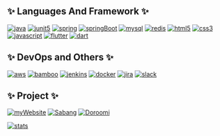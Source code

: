 
## ✨ Languages And Framework ✨

[![java](https://img.shields.io/badge/Java-007396?style=flat-square&logo=Java&logoColor=white)]() [![junit5](https://img.shields.io/badge/JUnit5-25A162?style=flat-square&logo=JUnit5&logoColor=white)]() [![spring](https://img.shields.io/badge/Spring-6DB33F?style=flat-square&logo=Spring&logoColor=white)]() [![springBoot](https://img.shields.io/badge/SpringBoot-6DB33F?style=flat-square&logo=SpringBoot&logoColor=white)]() [![mysql](https://img.shields.io/badge/MySQL-4479A1?style=flat-square&logo=MySQL&logoColor=white)]() [![redis](https://img.shields.io/badge/Redis-DC382D?style=flat-square&logo=Redis&logoColor=white)]() [![html5](https://img.shields.io/badge/HTML5-E34F26?style=flat-square&logo=HTML5&logoColor=white)]() [![css3](https://img.shields.io/badge/CSS3-1572B6?style=flat-square&logo=1572B6&logoColor=white)]() [![javascript](https://img.shields.io/badge/JavaScript-F7DF1E?style=flat-square&logo=JavaScript&logoColor=white)]() [![flutter](https://img.shields.io/badge/Flutter-02569B?style=flat-square&logo=Flutter&logoColor=white)]() [![dart](https://img.shields.io/badge/Dart-0175C2?style=flat-square&logo=Dart&logoColor=white)]()



## ✨ DevOps and Others ✨
[![aws](https://img.shields.io/badge/AWS-232F3E?style=flat-square&logo=AmazonAWS&logoColor=white)]() [![bamboo](https://img.shields.io/badge/Bamboo-0052CC?style=flat-square&logo=Bamboo&logoColor=white)]() [![jenkins](https://img.shields.io/badge/Jenkins-D24939?style=flat-square&logo=Jenkins&logoColor=white)]() [![docker](https://img.shields.io/badge/Docker-2496ED?style=flat-square&logo=Docker&logoColor=white)]() [![jira](https://img.shields.io/badge/Jira-0052CC?style=flat-square&logo=Jira&logoColor=white)]() [![slack](https://img.shields.io/badge/Slack-4A154B?style=flat-square&logo=4A154B&logoColor=white)]()

## ✨ Project ✨
[![myWebsite](https://img.shields.io/badge/MyWebsite-3E4348?style=flat-square&logo=AirPlayVideo&logoColor=white)](https://heejeongmin.github.io/) [![Sabang](https://img.shields.io/badge/Sabang-3E4348?style=flat-square&logo=AirPlayVideo&logoColor=white)](https://github.com/heejeongMin/sabangSpring) [![Doroomi](https://img.shields.io/badge/Doroomi-3E4348?style=flat-square&logo=AirPlayVideo&logoColor=white)](https://github.com/heejeongMin/com-workbook-crane)


[![stats](https://github-readme-stats.vercel.app/api?username=heejeongMin&show_icons=true&theme=cobalt&count_private=true&hide=issues)]()